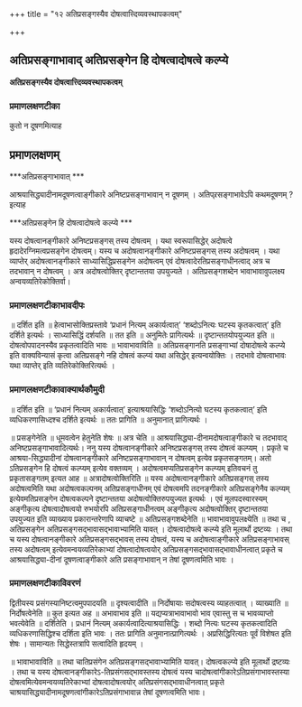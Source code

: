 +++
title = "१२ अतिप्रसङ्गस्यैव दोषत्वात्त्दिव्यवस्थापकत्वम्"

+++


## अतिप्रसङ्गाभावाद् अतिप्रसङ्गेन हि दोषत्वादोषत्वे कल्प्ये

**अतिप्रसङ्गस्यैव दोषत्वात्त्दिव्यवस्थापकत्वम्** 

### **प्रमाणलक्षणटीका**

कुतो न दूषणमित्याह

## प्रमाणलक्षणम्

***अतिप्रसङ्गाभावात् ***

आश्रयासिद्ध्यादीनामदूषणत्वाङ्गीकारे अनिष्टप्रसङ्गाभावान् न दूषणम् । अतिप्र्रसङ्गाभावेऽपि कथमदूषणम् ? इत्याह

***अतिप्रसङ्गेन हि दोषत्वादोषत्वे कल्प्ये ***

यस्य दोषत्वानङ्गीकारे अनिष्टप्रसङ्गस् तस्य दोषत्वम् । यथा स्वरूपासिद्धेर् अदोषत्वे हृदादेरग्निमत्वप्रसङ्गेन दोषत्वम्। यस्य च अदोषत्वानङ्गीकारे अनिष्टप्रसङ्गस् तस्य अदोषत्वम् । यथा व्याप्तेर् अदोषत्वानङ्गीकारे साध्यासिद्धिप्रसङ्गेन अदोषत्वम् एवं दोषत्वादेरतिप्रसङ्गाधीनत्वाद् अत्र च तदभावान् न दोषत्वम् । अत्र अदोषत्वोक्तिर् दृष्टान्ततया उपयुज्यते । अतिप्रसङ्गशब्देन भावाभावावुपलक्ष्य अन्वयव्यतिरेकोक्तिर्वा।

### **प्रमाणलक्षणटीकाभावदीपः**

॥ दर्शित इति ॥ हेत्वाभासोक्तिप्रस्तावे ‘प्रधानं नित्यम् अकार्यत्वात्’ ‘शब्दोऽनित्यः घटस्य कृतकत्वात्’ इति दर्शिते इत्यर्थः । साध्यासिद्धिं दर्शयति ॥ तत इति ॥ अनुमितेः प्रागित्यर्थः ॥ दृष्टान्ततयोपयुज्यत इति ॥ दोषत्वोपपादनस्यैव प्रकृतत्वादिति भावः ॥ भावाभावाविति ॥ अतिप्रसङ्गानति प्रसङ्गाभ्यां दोषादोषत्वे कल्प्ये इति वाक्यविन्यासं कृत्वा अतिप्रसङ्गे नहि दोषत्वं कल्प्यं यथा असिद्धेर् इत्यन्वयोक्तिः । तदभावे दोषत्वाभावः यथा व्याप्तेर् इति व्यतिरेकोक्तिरित्यर्थः ।

### **प्रमाणलक्षणटीकावाक्यार्थकौमुदी**

॥ दर्शित इति ॥ ‘प्रधानं नित्यम् अकार्यत्वात्’ इत्याश्रयासिद्धिः ‘शब्दोऽनित्यो घटस्य कृतकत्वात्’ इति व्यधिकरणासिध्दश्च दर्शिते इत्यर्थः ॥ ततः प्रागिति ॥ अनुमानात् प्रागित्यर्थः ।

॥ प्रसङ्गेनेति ॥ धूमवत्वेन हेतुनेति शेषः ॥ अत्र चेति ॥ आश्रयासिद्ध्या-दीनामदोषत्वाङ्गीकारे च तदभावाद् अनिष्टप्रसङ्गाभावादित्यर्थः। ननु यस्य दोषत्वानङ्गीकारे अनिष्टप्रसङ्गस् तस्य दोषत्वं कल्प्यम् । प्रकृते च आश्रया-सिद्ध्यादीनां दोषत्वानङ्गीकारे अनिष्टप्रसङ्गाभावान् न दोषत्वम् इत्येव प्रकृतसङ्गतम्। अतो ऽतिप्रसङ्गेन हि दोषत्वं कल्प्यम् इत्येव वक्तव्यम् । अदोषत्वमप्यतिप्रसङ्गेन कल्प्यम् इतिवचनं तु प्रकृतासङ्गतम् इत्यत आह ॥ अत्रादोषत्वोक्तिरिति ॥ यस्य अदोषत्वानङ्गीकारे अतिप्रसङ्गस् तस्य अदोषत्वमिति यथा अदोषत्वकल्पनम् अतिप्रसङ्गाधीनम् एवं दोषत्वमपि तदनङ्गीकारे अतिप्रसङ्गेनैव कल्प्यम् इत्येवमतिप्रसङ्गेन दोषत्वकल्पने दृष्टान्ततया अदोषत्वोक्तिरुपयुज्यत इत्यर्थः । एवं मूलपदस्वारस्यम् अङ्गीकृत्य दोषत्वादोषत्वयो रुभयोरपि अतिप्रसङ्गाधीनत्वम् अङ्गीकृत्य अदोषत्वोक्तिर् दृष्टान्ततया उपयुज्यत इति व्याख्याय प्रकारान्तरेणापि व्याचष्टे ॥ अतिप्रसङ्गशब्देनेति ॥ भावाभावावुपलक्ष्येति ॥ तथा च , अतिप्रसङ्गेन अतिप्रसङ्गसद्भावासद्भावाभ्यामिति यावत् । दोषत्वादोषत्वे कल्प्ये इति मूलार्थो द्रष्टव्यः । तथा च यस्य दोषत्वानङ्गीकारे अतिप्रसङ्गसद्भावस् तस्य दोषत्वं, यस्य च अदोषत्वाङ्गीकारे अतिप्रसङ्गाभावस् तस्य अदोषत्वम् इत्येवमन्वयव्यतिरेकाभ्यां दोषत्वादोषत्वयोर् अतिप्रसङ्गसद्भावासद्भावाधीनत्वात् प्रकृते च आश्रयासिद्ध्या-दीनां दूषणत्वाङ्गीकारे अति प्रसङ्गाभावान् न तेषां दूषणत्वमिति भावः ।

### **प्रमाणलक्षणटीकाविवरणं**

द्वितीयस्य प्रसंगस्यानिष्टत्वमुपपादयति ॥ दृश्यत्वादीति ॥ निर्दोषायाः सदोषत्वस्य व्याहतत्वात् । व्याख्याति ॥ निर्दोषत्वेनेति ॥ कुत इत्यत अह ॥ अभावाभाव इति ॥ यद्यप्यत्राभावाभावो भाव एवास्तु स च भावव्याप्तो भवत्येवेति ॥ दर्शितेति । प्रधानं नित्यम् अकार्यत्वादित्याश्रयासिद्धिः । शब्दो नित्यः घटस्य कृतकत्वादिति व्यधिकरणासिद्धिश्च दर्शिता इति भावः । ततः प्रागिति अनुमानात्प्रागित्यर्थः । अप्रसिद्धिरित्यतः पूर्वं विशेषत इति शेषः । सामान्यतः सिद्धेस्तत्रापि सत्वादिति हृदयम् ।

॥ भावाभावाविति ॥ तथा चातिप्रसंगेन अतिप्रसङ्गसद्भावाभ्यामिति यावत्। दोषत्वकल्प्ये इति मूलार्थो द्रष्टव्यः । तथा च यस्य दोषत्वानङ्गीकारेऽ-तिप्रसंगसद्भावस्तस्य दोषत्वं यस्य
चादोषत्वांगीकारेऽतिप्रसंगाभावस्तस्या दोषत्वमित्येवमन्वयव्यतिरेकाभ्यां दोषत्वादोषत्वयोर् अतिप्रसंगसद्भावाधीनत्वात् प्रकृते चाश्रयासिद्ध्यादीनामदूषणत्वांगीकारेऽतिप्रसंगाभावान्न तेषां दूषणत्वमिति भावः।

